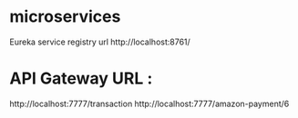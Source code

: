 # microservices
Eureka service registry url
http://localhost:8761/
# API Gateway URL : 
http://localhost:7777/transaction 
http://localhost:7777/amazon-payment/6
